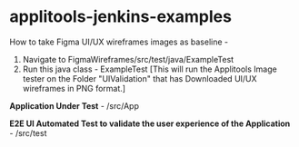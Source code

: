 # applitools-jenkins-examples
How to take Figma UI/UX wireframes images as baseline -
1. Navigate to FigmaWireframes/src/test/java/ExampleTest 
2. Run this java class - ExampleTest 
[This will run the Applitools Image tester on the Folder "UIValidation" that has Downloaded UI/UX wireframes in
 PNG format.]

**Application Under Test** - /src/App

**E2E UI Automated Test to validate the user experience of the Application** - /src/test